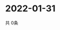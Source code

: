 # 2022-01-31
  共 0条

  <!-- BEGIN -->
  <!-- 最后更新时间Mon Jan 31 2022 11:03:19 GMT+0000 (Coordinated Universal Time) -->
  
  <!-- END -->
  
  